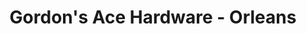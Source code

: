 ---
title: "Gordon's Ace Hardware - Orleans"
url: /chicago/gordons-ace-hardware-orleans/
shop: Baumarkt
---